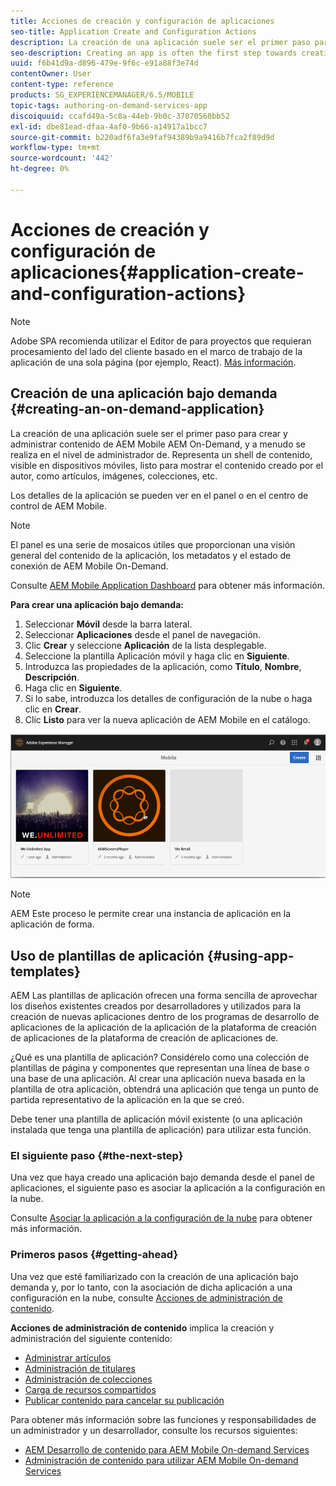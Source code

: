 ```yaml
---
title: Acciones de creación y configuración de aplicaciones
seo-title: Application Create and Configuration Actions
description: La creación de una aplicación suele ser el primer paso para crear y administrar contenido de AEM Mobile On-Demand. Siga esta página para obtener más información.
seo-description: Creating an app is often the first step towards creating and managing AEM Mobile On-Demand content. Follow this page to learn more.
uuid: f6b41d9a-d896-479e-9f6c-e91a88f3e74d
contentOwner: User
content-type: reference
products: SG_EXPERIENCEMANAGER/6.5/MOBILE
topic-tags: authoring-on-demand-services-app
discoiquuid: ccafd49a-5c8a-44eb-9b0c-37070560bb52
exl-id: dbe81ead-dfaa-4af0-9b66-a14917a1bcc7
source-git-commit: b220adf6fa3e9faf94389b9a9416b7fca2f89d9d
workflow-type: tm+mt
source-wordcount: '442'
ht-degree: 0%

---
```


# Acciones de creación y configuración de aplicaciones{#application-create-and-configuration-actions}

>[!NOTE]
>
>Adobe SPA recomienda utilizar el Editor de para proyectos que requieran procesamiento del lado del cliente basado en el marco de trabajo de la aplicación de una sola página (por ejemplo, React). [Más información](/help/sites-developing/spa-overview.md).

## Creación de una aplicación bajo demanda {#creating-an-on-demand-application}

La creación de una aplicación suele ser el primer paso para crear y administrar contenido de AEM Mobile AEM On-Demand, y a menudo se realiza en el nivel de administrador de. Representa un shell de contenido, visible en dispositivos móviles, listo para mostrar el contenido creado por el autor, como artículos, imágenes, colecciones, etc.

Los detalles de la aplicación se pueden ver en el panel o en el centro de control de AEM Mobile.

>[!NOTE]
>
>El panel es una serie de mosaicos útiles que proporcionan una visión general del contenido de la aplicación, los metadatos y el estado de conexión de AEM Mobile On-Demand.
>
>Consulte [AEM Mobile Application Dashboard](/help/mobile/mobile-apps-ondemand-application-dashboard.md) para obtener más información.

**Para crear una aplicación bajo demanda:**

1. Seleccionar **Móvil** desde la barra lateral.
1. Seleccionar **Aplicaciones** desde el panel de navegación.
1. Clic **Crear** y seleccione **Aplicación** de la lista desplegable.
1. Seleccione la plantilla Aplicación móvil y haga clic en **Siguiente**.
1. Introduzca las propiedades de la aplicación, como **Título**, **Nombre**, **Descripción**.
1. Haga clic en **Siguiente**.
1. Si lo sabe, introduzca los detalles de configuración de la nube o haga clic en **Crear**.
1. Clic **Listo** para ver la nueva aplicación de AEM Mobile en el catálogo.

![chlimage_1](assets/chlimage_1.gif)

>[!NOTE]
>
>AEM Este proceso le permite crear una instancia de aplicación en la aplicación de forma.

## Uso de plantillas de aplicación {#using-app-templates}

AEM Las plantillas de aplicación ofrecen una forma sencilla de aprovechar los diseños existentes creados por desarrolladores y utilizados para la creación de nuevas aplicaciones dentro de los programas de desarrollo de aplicaciones de la aplicación de la aplicación de la plataforma de creación de aplicaciones de la plataforma de creación de aplicaciones de.

¿Qué es una plantilla de aplicación? Considérelo como una colección de plantillas de página y componentes que representan una línea de base o una base de una aplicación.
Al crear una aplicación nueva basada en la plantilla de otra aplicación, obtendrá una aplicación que tenga un punto de partida representativo de la aplicación en la que se creó.

Debe tener una plantilla de aplicación móvil existente (o una aplicación instalada que tenga una plantilla de aplicación) para utilizar esta función.

### El siguiente paso {#the-next-step}

Una vez que haya creado una aplicación bajo demanda desde el panel de aplicaciones, el siguiente paso es asociar la aplicación a la configuración en la nube.

Consulte [Asociar la aplicación a la configuración de la nube](/help/mobile/mobile-on-demand-associating-an-on-demand-app-to-cloud-configuration.md) para obtener más información.

### Primeros pasos {#getting-ahead}

Una vez que esté familiarizado con la creación de una aplicación bajo demanda y, por lo tanto, con la asociación de dicha aplicación a una configuración en la nube, consulte [Acciones de administración de contenido](/help/mobile/mobile-apps-ondemand-manage-content-ondemand.md).

**Acciones de administración de contenido** implica la creación y administración del siguiente contenido:

* [Administrar artículos](/help/mobile/mobile-on-demand-managing-articles.md)
* [Administración de titulares](/help/mobile/mobile-on-demand-managing-banners.md)
* [Administración de colecciones](/help/mobile/mobile-on-demand-managing-collections.md)
* [Carga de recursos compartidos](/help/mobile/mobile-on-demand-shared-resources.md)
* [Publicar contenido para cancelar su publicación](/help/mobile/mobile-on-demand-publishing-unpublishing.md)

Para obtener más información sobre las funciones y responsabilidades de un administrador y un desarrollador, consulte los recursos siguientes:

* [AEM Desarrollo de contenido para AEM Mobile On-demand Services](/help/mobile/aem-mobile-on-demand.md)
* [Administración de contenido para utilizar AEM Mobile On-demand Services](/help/mobile/aem-mobile.md)
